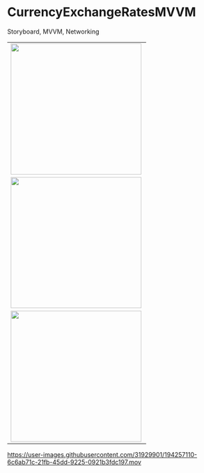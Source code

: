 # CurrencyExchangeRatesMVVM
Storyboard, MVVM, Networking

<table>
  <tr>
    <td>
    <a href="url"><img src="https://user-images.githubusercontent.com/31929901/193943969-7f9669c3-b561-4a3c-9a52-df5a76d56c1c.png" align="left" width="300"></a>
    </td>
  </tr>
  <tr>
    <td>
    <a href="url"><img src="https://user-images.githubusercontent.com/31929901/193943976-f0991f52-d548-4148-b937-e6894a77ce8a.png" align="left" width="300"></a>
    </td>
  </tr>
  <tr>
    <td>
    <a href="url"><img src="https://user-images.githubusercontent.com/31929901/193943979-f490b4e3-24fb-42f8-a38f-0913831e405e.png" align="left" width="300"></a>
    </td>
  </tr>
</table>


https://user-images.githubusercontent.com/31929901/194257110-6c6ab71c-21fb-45dd-9225-0921b3fdc197.mov

